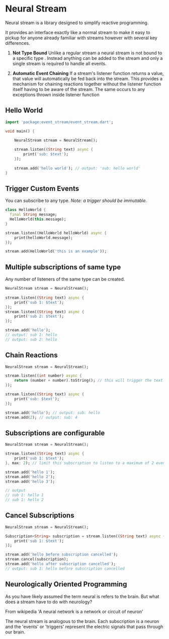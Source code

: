 # Neural Stream
Neural stream is a library designed to simplify reactive programming.

It provides an interface exactly like a normal stream to make it easy to pickup for anyone already 
familiar with streams however with several key differences.

1. **Not Type Bound** Unlike a regular stream a neural stream is not bound to a specific type <T>. 
Instead anything can be added to the stream and only a single stream is required to handle all 
events.

2. **Automatic Event Chaining**
If a stream's listener function returns a value, that value will automatically be fed back into the 
stream. This provides a mechanism for chaining reactions together without the listener function 
itself having to be aware of the stream. The same occurs to any exceptions thrown inside listener 
function

## Hello World
``` Dart
import 'package:event_stream/event_stream.dart';

void main() {

    NeuralStream stream = NeuralStream();
    
    stream.listen((String text) async {
        print('sub: $text');
    });
    
    stream.add('hello world'); // output: 'sub: hello world'
}
```

## Trigger Custom Events
You can subscribe to any type. *Note: a trigger should be immutable.*
``` Dart
class HelloWorld {
  final String message;
  HelloWorld(this.message);
}

stream.listen((HelloWorld helloWorld) async {
    print(helloWorld.message);
});

stream.add(HelloWorld('this is an example'));
```

## Multiple subscriptions of same type
Any number of listeners of the same type can be created.
``` Dart
NeuralStream stream = NeuralStream();
    
stream.listen((String text) async {
    print('sub 1: $text');
});
stream.listen((String text) async {
    print('sub 2: $text');
});

stream.add('hello'); 
// output: sub 1: hello
// output: sub 2: hello
```

## Chain Reactions
``` Dart
NeuralStream stream = NeuralStream();

stream.listen((int number) async {
    return (number + number).toString(); // this will trigger the text listener below.
});

stream.listen((String text) async {
    print('sub: $text');
});

stream.add('hello'); // output: sub: hello
stream.add(2); // output: sub: 4
```

## Subscriptions are configurable
``` Dart
NeuralStream stream = NeuralStream();

stream.listen((String text) async {
    print('sub 1: $text');
}, max: 2); // limit this subscription to listen to a maximum of 2 events

stream.add('hello 1'); 
stream.add('hello 2'); 
stream.add('hello 3'); 

// output
// sub 1: hello 1
// sub 1: hello 2
```

## Cancel Subscriptions
``` Dart
NeuralStream stream = NeuralStream();

Subscription<String> subscription = stream.listen((String text) async {
    print('sub 1: $text');
});

stream.add('hello before subscription cancelled'); 
stream.cancel(subscription);
stream.add('hello after subscription cancelled'); 
// output: sub 1: hello before subscription cancelled
```

## Neurologically Oriented Programming

As you have likely assumed the term neural is refers to the brain. But what does a stream have to 
do with neurology? 

From wikipedia 'A neural network is a network or circuit of neuron' 

The neural stream is analogous to the brain. Each subscription is a neuron and the 'events' or 
'triggers' represent the electric signals that pass through our brain.

